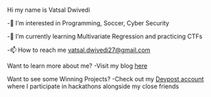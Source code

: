 Hi my name is Vatsal Dwivedi

-👀 I’m interested in Programming, Soccer, Cyber Security

-🌱 I’m currently learning Multivariate Regression and practicing CTFs

-📫 How to reach me vatsal.dwivedi27@gmail.com

Want to learn more about me?
-Visit my blog [here](https://thecybervatsal.wordpress.com/)


Want to see some Winning Projects?
-Check out my [Devpost account](https://devpost.com/vatsal123crazy) where I participate in hackathons alongside my close friends

<!---
Vatsal101/Vatsal101 is a ✨ special ✨ repository because its `README.md` (this file) appears on your GitHub profile.
You can click the Preview link to take a look at your changes.
--->
